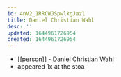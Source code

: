```yaml
---
id: 4nV2_1RRCWJSpwlkgJazl
title: Daniel Christian Wahl
desc: ''
updated: 1644961726954
created: 1644961726954
---
```



- [[person]] - Daniel Christian Wahl
- appeared 1x at the stoa
